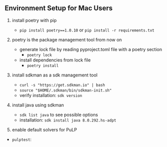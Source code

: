 ## Environment Setup for Mac Users
1. install poetry with pip
    - `pip install poetry==1.0.10` or 
    `pip install -r requirements.txt`
    
2. poetry is the package management tool from now on
    - generate lock file by reading pyproject.toml file
    with a poetry section
        - `poetry lock`
    - install dependencies from lock file
        - `poetry install`
        
3. install sdkman as a sdk management tool
    - `curl -s "https://get.sdkman.io" | bash`
    - `source "$HOME/.sdkman/bin/sdkman-init.sh"`
    - verify installation: `sdk version`
    
4. install java using sdkman
    - `sdk list java` to see possible options
    - installation: `sdk install java 8.0.292.hs-adpt`

5. enable default solvers for PuLP
- `pulptest`: 
